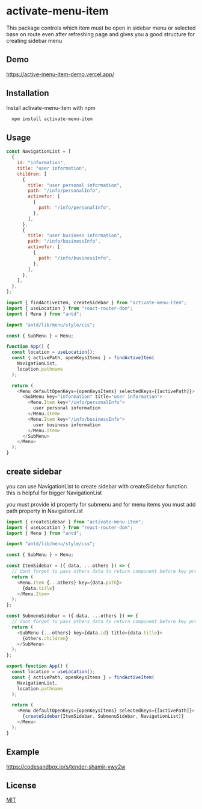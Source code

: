 # activate-menu-item

This package controls which item must be open in sidebar menu or selected base on route even after refreshing page and gives you a good structure for creating sidebar menu

## Demo

https://active-menu-item-demo.vercel.app/

## Installation

Install activate-menu-item with npm

```bash
  npm install activate-menu-item
```

## Usage

```javascript
const NavigationList = [
  {
    id: "information",
    title: "user information",
    children: [
      {
        title: "user personal information",
        path: "/info/personalInfo",
        activefor: [
          {
            path: "/info/personalInfo",
          },
        ],
      },
      {
        title: "user business information",
        path: "/info/businessInfo",
        activefor: [
          {
            path: "/info/businessInfo",
          },
        ],
      },
    ],
  },
];
```

```javascript
import { findActiveItem, createSidebar } from "activate-menu-item";
import { useLocation } from "react-router-dom";
import { Menu } from "antd";

import "antd/lib/menu/style/css";

const { SubMenu } = Menu;

function App() {
  const location = useLocation();
  const { activePath, openKeysItems } = findActiveItem(
    NavigationList,
    location.pathname
  );

  return (
    <Menu defaultOpenKeys={openKeysItems} selectedKeys={[activePath]}>
      <SubMenu key="information" title="user information">
        <Menu.Item key="/info/personalInfo">
          user personal information
        </Menu.Item>
        <Menu.Item key="/info/businessInfo">
          user business information
        </Menu.Item>
      </SubMenu>
    </Menu>
  );
}
```

## create sidebar

you can use NavigationList to create sidebar with createSidebar function.
this is helpful for bigger NavigationList

you must provide id property for submenu and for menu items you must add path property in NavigationList

```javascript
import { createSidebar } from "activate-menu-item";
import { useLocation } from "react-router-dom";
import { Menu } from "antd";

import "antd/lib/menu/style/css";

const { SubMenu } = Menu;

const ItemSidebar = ({ data, ...others }) => {
  // dont forget to pass others data to return component before key property
  return (
    <Menu.Item {...others} key={data.path}>
      {data.title}
    </Menu.Item>
  );
};

const SubmenuSidebar = ({ data, ...others }) => {
  // dont forget to pass others data to return component before key property
  return (
    <SubMenu {...others} key={data.id} title={data.title}>
      {others.children}
    </SubMenu>
  );
};

export function App() {
  const location = useLocation();
  const { activePath, openKeysItems } = findActiveItem(
    NavigationList,
    location.pathname
  );

  return (
    <Menu defaultOpenKeys={openKeysItems} selectedKeys={[activePath]}>
      {createSidebar(ItemSidebar, SubmenuSidebar, NavigationList)}
    </Menu>
  );
}
```

## Example

https://codesandbox.io/s/tender-shamir-vwy2w

## License

[MIT](https://choosealicense.com/licenses/mit/)
